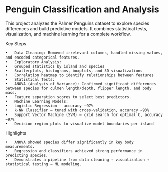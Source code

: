 # Penguin Classification and Analysis 

This project analyzes the Palmer Penguins dataset to explore species differences and build predictive models. It combines statistical tests, visualization, and machine learning for a complete workflow.

Key Steps

	•	Data Cleaning: Removed irrelevant columns, handled missing values, and encoded categorical features.
	•	Exploratory Analysis:
	•	Grouped statistics by island and species
	•	Scatterplots, histograms, boxplots, and 3D visualizations
	•	Correlation heatmap to identify relationships between features
	•	Statistical Tests:
	•	ANOVA (Analysis of Variance): Confirmed significant differences between species for culmen length/depth, flipper length, and body mass.
	•	Feature separation scores to select best predictors.
	•	Machine Learning Models:
	•	Logistic Regression – accuracy ~97%
	•	k-NN Classifier – tuned with cross-validation, accuracy ~93%
	•	Support Vector Machine (SVM) – grid search for optimal C, accuracy ~97%
	•	Decision region plots to visualize model boundaries per island

Highlights

	•	ANOVA showed species differ significantly in key body measurements.
	•	Regression and classifiers achieved strong performance in predicting species.
	•	Demonstrates a pipeline from data cleaning → visualization → statistical testing → ML modeling.
